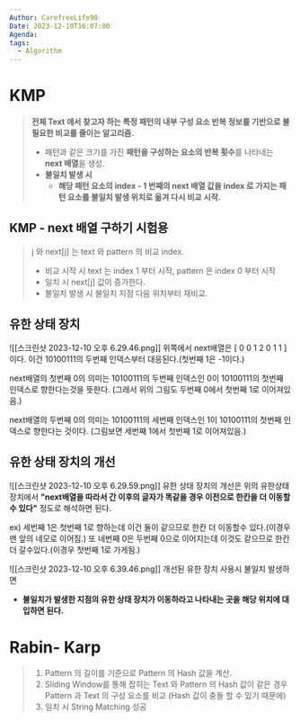 ```yaml
---
Author: CarefreeLife98
Date: 2023-12-10T16:07:00
Agenda: 
tags:
  - Algorithm
---
```

# KMP
> **전체 Text 에서 찾고자 하는 특정 패턴의 내부 구성 요소 반복 정보를 기반으로 불필요한 비교를 줄이는 알고리즘.**
> - 패턴과 같은 크기를 가진 **패턴을 구성하는 요소의 반복 횟수**를 나타내는 **next 배열**을 생성.
> - **불일치 발생 시**
> 	- **해당 패턴 요소의 index - 1 번째의 next 배열 값을 index 로 가지는 패턴 요소를 불일치 발생 위치로 옮겨 다시 비교 시작.** 

## KMP - next 배열 구하기 시험용
> j 와 next\[j] 는 text 와 pattern 의 비교 index.
> - 비교 시작 시 text 는 index 1 부터 시작, pattern 은 index 0 부터 시작
> - 일치 시 next\[j] 값이 증가한다.
> - 불일치 발생 시 불일치 지점 다음 위치부터 재비교.

## 유한 상태 장치
![[스크린샷 2023-12-10 오후 6.29.46.png]]
위쪽에서 next배열은 [ 0 0 1 2 0 1 1 ] 이다. 이건 10100111의 두번째 인덱스부터 대응된다.(첫번째 1은 -1이다.) 

next배열의 첫번째 0의 의미는 10100111의 두번째 인덱스인 0이 10100111의 첫번째 인덱스로 향한다는것을 뜻한다. (그래서 위의 그림도 두번째 0에서 첫번째 1로 이어져있음.)  

next배열의 두번째 0의 의미는 10100111의 세번째 인덱스인 1이 10100111의 첫번째 인덱스로 향한다는 것이다. (그림보면 세번째 1에서 첫번째 1로 이어져있음.)


## 유한 상태 장치의 개선
![[스크린샷 2023-12-10 오후 6.29.59.png]]
유한 상태 장치의 개선은 위의 유한상태장치에서 
**"next배열을 따라서 간 이후의 글자가 똑같을 경우 이전으로 한칸을 더 이동할 수 있다"** 
정도로 해석하면 된다.

ex) 세번째 1은 첫번째 1로 향하는데 이건 둘이 같으므로 한칸 더 이동할수 있다.(이경우 맨 앞의 네모로 이어짐.) 또 네번째 0은 두번째 0으로 이어지는데 이것도 같으므로 한칸 더 갈수있다.(이경우 첫번째 1로 가게됨.)

![[스크린샷 2023-12-10 오후 6.39.46.png]]
개선된 유한 장치 사용시 불일치 발생하면
- **불일치가 발생한 지점의 유한 상태 장치가 이동하라고 나타내는 곳을 해당 위치에 대입하면 된다.**



# Rabin- Karp
> 1. Pattern 의 길이를 기준으로 Pattern 의 Hash 값을 계산.
> 2. Sliding Window를 통해 잡히는 Text 와 Pattern 의 Hash 값이 같은 경우 Pattern 과 Text 의 구성 요소를 비교 (Hash 값이 충돌 할 수 있기 때문에)
> 3. 일치 시 String Matching 성공

